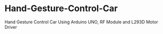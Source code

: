 # Hand-Gesture-Control-Car
Hand Gesture Control Car Using Arduino UNO, RF Module and L293D Motor Driver
